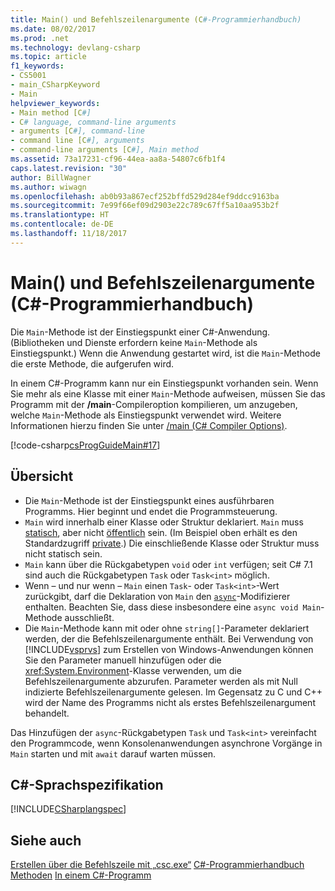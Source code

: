 ```yaml
---
title: Main() und Befehlszeilenargumente (C#-Programmierhandbuch)
ms.date: 08/02/2017
ms.prod: .net
ms.technology: devlang-csharp
ms.topic: article
f1_keywords:
- CS5001
- main_CSharpKeyword
- Main
helpviewer_keywords:
- Main method [C#]
- C# language, command-line arguments
- arguments [C#], command-line
- command line [C#], arguments
- command-line arguments [C#], Main method
ms.assetid: 73a17231-cf96-44ea-aa8a-54807c6fb1f4
caps.latest.revision: "30"
author: BillWagner
ms.author: wiwagn
ms.openlocfilehash: ab0b93a867ecf252bffd529d284ef9ddcc9163ba
ms.sourcegitcommit: 7e99f66ef09d2903e22c789c67ff5a10aa953b2f
ms.translationtype: HT
ms.contentlocale: de-DE
ms.lasthandoff: 11/18/2017
---
```

# <a name="main-and-command-line-arguments-c-programming-guide"></a>Main() und Befehlszeilenargumente (C#-Programmierhandbuch)

Die `Main`-Methode ist der Einstiegspunkt einer C#-Anwendung. (Bibliotheken und Dienste erfordern keine `Main`-Methode als Einstiegspunkt.) Wenn die Anwendung gestartet wird, ist die `Main`-Methode die erste Methode, die aufgerufen wird.

 In einem C#-Programm kann nur ein Einstiegspunkt vorhanden sein. Wenn Sie mehr als eine Klasse mit einer `Main`-Methode aufweisen, müssen Sie das Programm mit der **/main**-Compileroption kompilieren, um anzugeben, welche `Main`-Methode als Einstiegspunkt verwendet wird. Weitere Informationen hierzu finden Sie unter [/main (C# Compiler Options)](../../../csharp/language-reference/compiler-options/main-compiler-option.md).

 [!code-csharp[csProgGuideMain#17](../../../csharp/programming-guide/inside-a-program/codesnippet/CSharp/main-and-command-line-arguments_1.cs)]

## <a name="overview"></a>Übersicht

- Die `Main`-Methode ist der Einstiegspunkt eines ausführbaren Programms. Hier beginnt und endet die Programmsteuerung.
- `Main` wird innerhalb einer Klasse oder Struktur deklariert. `Main` muss [statisch](../../../csharp/language-reference/keywords/static.md), aber nicht [öffentlich](../../../csharp/language-reference/keywords/public.md) sein. (Im Beispiel oben erhält es den Standardzugriff [private](../../../csharp/language-reference/keywords/private.md).) Die einschließende Klasse oder Struktur muss nicht statisch sein.
- `Main` kann über die Rückgabetypen `void` oder `int` verfügen; seit C# 7.1 sind auch die Rückgabetypen `Task` oder `Task<int>` möglich.
- Wenn – und nur wenn – `Main` einen `Task`- oder `Task<int>`-Wert zurückgibt, darf die Deklaration von `Main` den [`async`](../../language-reference/keywords/async.md)-Modifizierer enthalten. Beachten Sie, dass diese insbesondere eine `async void Main`-Methode ausschließt.
- Die `Main`-Methode kann mit oder ohne `string[]`-Parameter deklariert werden, der die Befehlszeilenargumente enthält. Bei Verwendung von [!INCLUDE[vsprvs](~/includes/vsprvs-md.md)] zum Erstellen von Windows-Anwendungen können Sie den Parameter manuell hinzufügen oder die <xref:System.Environment>-Klasse verwenden, um die Befehlszeilenargumente abzurufen. Parameter werden als mit Null indizierte Befehlszeilenargumente gelesen. Im Gegensatz zu C und C++ wird der Name des Programms nicht als erstes Befehlszeilenargument behandelt.

Das Hinzufügen der `async`-Rückgabetypen `Task` und `Task<int>` vereinfacht den Programmcode, wenn Konsolenanwendungen asynchrone Vorgänge in `Main` starten und mit `await` darauf warten müssen.

## <a name="c-language-specification"></a>C#-Sprachspezifikation

[!INCLUDE[CSharplangspec](~/includes/csharplangspec-md.md)]

## <a name="see-also"></a>Siehe auch
[Erstellen über die Befehlszeile mit „csc.exe“](../../../csharp/language-reference/compiler-options/command-line-building-with-csc-exe.md)
[C#-Programmierhandbuch](../../../csharp/programming-guide/index.md)
[Methoden](../../../csharp/programming-guide/classes-and-structs/methods.md)
[In einem C#-Programm](../../../csharp/programming-guide/inside-a-program/index.md)
